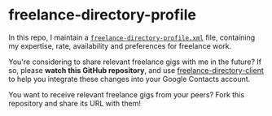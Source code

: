 # freelance-directory-profile

In this repo, I maintain a [`freelance-directory-profile.xml`](https://github.com/adrienjoly/freelance-directory-profile/blob/master/freelance-directory-profile.xml) file, containing my expertise, rate, availability and preferences for freelance work.

You're considering to share relevant freelance gigs with me in the future? If so, please **watch this GitHub repository**, and use [freelance-directory-client](https://adrienjoly.com/freelance-directory-client) to help you integrate these changes into your Google Contacts account.

You want to receive relevant freelance gigs from your peers? Fork this repository and share its URL with them!
